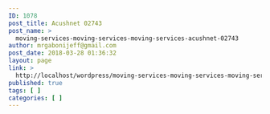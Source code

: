```yaml
---
ID: 1078
post_title: Acushnet 02743
post_name: >
  moving-services-moving-services-moving-services-acushnet-02743
author: mrgabonijeff@gmail.com
post_date: 2018-03-28 01:36:32
layout: page
link: >
  http://localhost/wordpress/moving-services-moving-services-moving-services-acushnet-02743/
published: true
tags: [ ]
categories: [ ]
---
```

